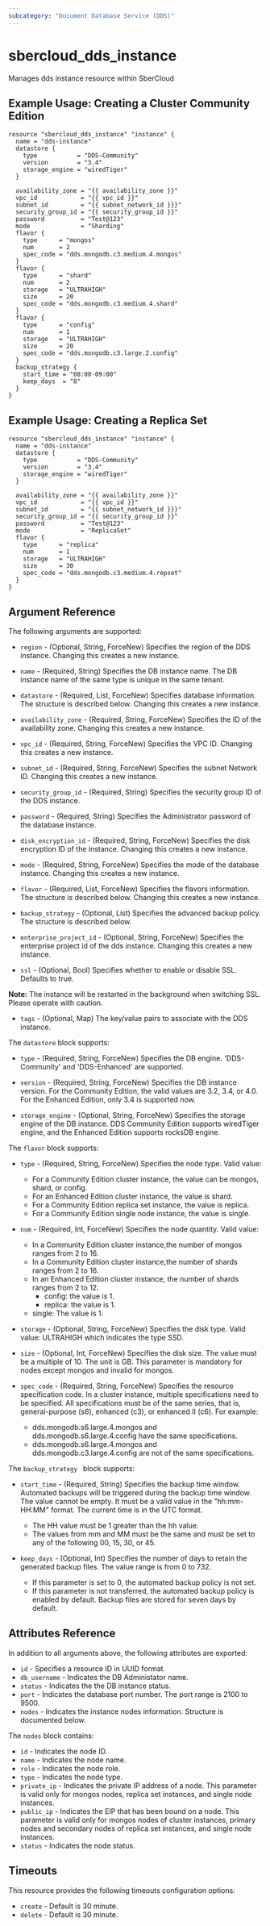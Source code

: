 ```yaml
---
subcategory: "Document Database Service (DDS)"
---
```


# sbercloud\_dds\_instance

Manages dds instance resource within SberCloud

## Example Usage: Creating a Cluster Community Edition

```hcl
resource "sbercloud_dds_instance" "instance" {
  name = "dds-instance"
  datastore {
    type           = "DDS-Community"
    version        = "3.4"
    storage_engine = "wiredTiger"
  }

  availability_zone = "{{ availability_zone }}"
  vpc_id            = "{{ vpc_id }}"
  subnet_id         = "{{ subnet_network_id }}}"
  security_group_id = "{{ security_group_id }}"
  password          = "Test@123"
  mode              = "Sharding"
  flavor {
    type      = "mongos"
    num       = 2
    spec_code = "dds.mongodb.c3.medium.4.mongos"
  }
  flavor {
    type      = "shard"
    num       = 2
    storage   = "ULTRAHIGH"
    size      = 20
    spec_code = "dds.mongodb.c3.medium.4.shard"
  }
  flavor {
    type      = "config"
    num       = 1
    storage   = "ULTRAHIGH"
    size      = 20
    spec_code = "dds.mongodb.c3.large.2.config"
  }
  backup_strategy {
    start_time = "08:00-09:00"
    keep_days  = "8"
  }
}
```

## Example Usage: Creating a Replica Set
```hcl
resource "sbercloud_dds_instance" "instance" {
  name = "dds-instance"
  datastore {
    type           = "DDS-Community"
    version        = "3.4"
    storage_engine = "wiredTiger"
  }

  availability_zone = "{{ availability_zone }}"
  vpc_id            = "{{ vpc_id }}"
  subnet_id         = "{{ subnet_network_id }}}"
  security_group_id = "{{ security_group_id }}"
  password          = "Test@123"
  mode              = "ReplicaSet"
  flavor {
    type      = "replica"
    num       = 1
    storage   = "ULTRAHIGH"
    size      = 30
    spec_code = "dds.mongodb.c3.medium.4.repset"
  }
}
```

## Argument Reference

The following arguments are supported:

* `region` - (Optional, String, ForceNew) Specifies the region of the DDS instance. Changing this creates
	a new instance.

* `name` - (Required, String) Specifies the DB instance name. The DB instance name of the same
	type is unique in the same tenant.

* `datastore` - (Required, List, ForceNew) Specifies database information. The structure is described
	below. Changing this creates a new instance.

* `availability_zone` - (Required, String, ForceNew) Specifies the ID of the availability zone. Changing
	this creates a new instance.

* `vpc_id` - (Required, String, ForceNew) Specifies the VPC ID. Changing this creates a new instance.

* `subnet_id` - (Required, String, ForceNew) Specifies the subnet Network ID. Changing this creates a new instance.

* `security_group_id` - (Required, String) Specifies the security group ID of the DDS instance.

* `password` - (Required, String) Specifies the Administrator password of the database instance.

* `disk_encryption_id` - (Required, String, ForceNew) Specifies the disk encryption ID of the instance.
	Changing this creates a new instance.

* `mode` - (Required, String, ForceNew) Specifies the mode of the database instance. Changing this creates
	a new instance.

* `flavor` - (Required, List, ForceNew) Specifies the flavors information. The structure is described below.
	Changing this creates a new instance.

* `backup_strategy` - (Optional, List) Specifies the advanced backup policy. The structure is
	described below.

* `enterprise_project_id` - (Optional, String, ForceNew) Specifies the enterprise project id of the dds instance.
  Changing this creates a new instance.

* `ssl` - (Optional, Bool) Specifies whether to enable or disable SSL. Defaults to true.

**Note:** The instance will be restarted in the background when switching SSL. Please operate with caution.

* `tags` - (Optional, Map) The key/value pairs to associate with the DDS instance.

The `datastore` block supports:

* `type` - (Required, String, ForceNew) Specifies the DB engine. 'DDS-Community' and 'DDS-Enhanced' are supported.

* `version` - (Required, String, ForceNew) Specifies the DB instance version. For the Community Edition,
  the valid values are 3.2, 3.4, or 4.0. For the Enhanced Edition, only 3.4 is supported now.

* `storage_engine` - (Optional, String, ForceNew) Specifies the storage engine of the DB instance.
  DDS Community Edition supports wiredTiger engine, and the Enhanced Edition supports rocksDB engine.

The `flavor` block supports:

* `type` - (Required, String, ForceNew) Specifies the node type. Valid value:
  * For a Community Edition cluster instance, the value can be mongos, shard, or config.
  * For an Enhanced Edition cluster instance, the value is shard.
  * For a Community Edition replica set instance, the value is replica.
  * For a Community Edition single node instance, the value is single.

* `num` - (Required, Int, ForceNew) Specifies the node quantity. Valid value:
	* In a Community Edition cluster instance,the number of mongos ranges from 2 to 16.
  * In a Community Edition cluster instance,the number of shards ranges from 2 to 16.
  * In an Enhanced Edition cluster instance, the number of shards ranges from 2 to 12.
	* config: the value is 1.
	* replica: the value is 1.
  * single: The value is 1.

* `storage` - (Optional, String, ForceNew) Specifies the disk type. Valid value: ULTRAHIGH which indicates the type SSD.

* `size` - (Optional, Int, ForceNew) Specifies the disk size. The value must be a multiple of 10. The unit is GB.
  This parameter is mandatory for nodes except mongos and invalid for mongos.

* `spec_code` - (Required, String, ForceNew) Specifies the resource specification code. In a cluster instance,
  multiple specifications need to be specified. All specifications must be of the same series,
  that is, general-purpose (s6), enhanced (c3), or enhanced II (c6). For example:
  * dds.mongodb.s6.large.4.mongos and dds.mongodb.s6.large.4.config have the same specifications.
  * dds.mongodb.s6.large.4.mongos and dds.mongodb.c3.large.4.config are not of the same specifications.

The `backup_strategy ` block supports:

* `start_time` - (Required, String) Specifies the backup time window. Automated backups will be triggered
	during the backup time window. The value cannot be empty. It must be a valid value in the
	"hh:mm-HH:MM" format. The current time is in the UTC format.
	* The HH value must be 1 greater than the hh value.
	* The values from mm and MM must be the same and must be set to any of the following 00, 15, 30, or 45.

* `keep_days` - (Optional, Int) Specifies the number of days to retain the generated backup files. The
	value range is from 0 to 732.
	* If this parameter is set to 0, the automated backup policy is not set.
	* If this parameter is not transferred, the automated backup policy is enabled by default.
    Backup files are stored for seven days by default.

## Attributes Reference

In addition to all arguments above, the following attributes are exported:

* `id` - Specifies a resource ID in UUID format.
* `db_username` - Indicates the DB Administator name.
* `status` - Indicates the the DB instance status.
* `port` - Indicates the database port number. The port range is 2100 to 9500.
* `nodes` - Indicates the instance nodes information. Structure is documented below.

The `nodes` block contains:

  - `id` - Indicates the node ID.
  - `name` - Indicates the node name.
  - `role` - Indicates the node role.
  - `type` - Indicates the node type.
  - `private_ip` - Indicates the private IP address of a node. This parameter is valid only for
     mongos nodes, replica set instances, and single node instances.
  - `public_ip` - Indicates the EIP that has been bound on a node. This parameter is valid only for
     mongos nodes of cluster instances, primary nodes and secondary nodes of replica set instances,
     and single node instances.
  - `status` - Indicates the node status.

## Timeouts
This resource provides the following timeouts configuration options:
- `create` - Default is 30 minute.
- `delete` - Default is 30 minute.

